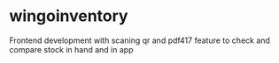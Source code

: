 # wingoinventory
Frontend development with scaning qr and pdf417 feature to check and compare stock in hand and in app
